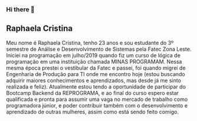 ### Hi there 👋

## Raphaela Cristina

Meu nome é Raphaela Cristina, tenho 23 anos e sou estudante do 3º semestre de Análise e Desenvolvimento de Sistemas pela Fatec Zona Leste.
Iniciei na programação em julho/2019 quando fiz um curso de lógica de programação em uma instituição chamada MINAS PROGRAMAM. Nessa mesma época prestei o vestibular da Fatec e passei, foi quando migrei de Engenharia de Produção para TI onde me encontro hoje (estou buscando adquirir maiores conhecimentos e aprendizados, mas desde já me sinto realizada e feliz).
Atualmente estou tendo a oportunidade de participar do Bootcamp Backend da REPROGRAMA, e ao final do curso espero estar qualificada e pronta para assumir uma vaga no mercado de trabalho como programadora júnior, e poder contribuir também com o desenvolvimento e aprendizado de outras mulheres, assim como está sendo feito comigo.

<!--
**RaphaelaCristina/RaphaelaCristina** is a ✨ _special_ ✨ repository because its `README.md` (this file) appears on your GitHub profile.

Here are some ideas to get you started:

- 🔭 I’m currently working on ...
- 🌱 I’m currently learning ...
- 👯 I’m looking to collaborate on ...
- 🤔 I’m looking for help with ...
- 💬 Ask me about ...
- 📫 How to reach me: ...
- 😄 Pronouns: ...
- ⚡ Fun fact: ...
-->

